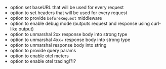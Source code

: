 * option set baseURL that will be used for every request
* option to set headers that will be used for every request
* option to provide `beforeRequest` middleware
* option to enable debug mode (outputs request and response using curl-like output)
* option to unmarshal 2xx response body into strong type 
* option to unmarshal 4xx+ response body into strong type
* option to unmarshal response body into string
* option to provide query params
* option to enable otel meters
* option to enable otel tracing!?!? 